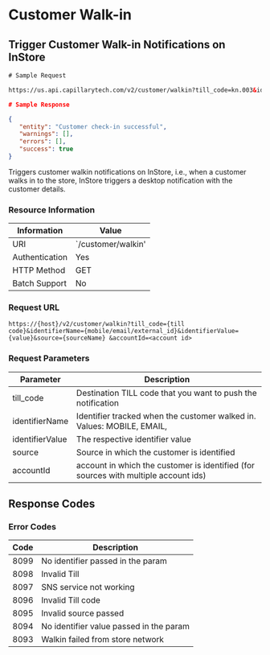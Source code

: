 # Customer Walk-in

## Trigger Customer Walk-in Notifications on InStore 

```html
# Sample Request

https://us.api.capillarytech.com/v2/customer/walkin?till_code=kn.003&identifierName=mobile&identifierValue={{mobile1}}&source=INSTORE
```

```json
# Sample Response

{
   "entity": "Customer check-in successful",
   "warnings": [],
   "errors": [],
   "success": true
}
```

Triggers customer walkin notifications on InStore, i.e., when a customer walks in to the store, InStore triggers a desktop notification with the customer details. 

### Resource Information
Information | Value
----------- | -----
URI | `/customer/walkin'
Authentication | Yes
HTTP Method | GET
Batch Support | No

### Request URL

`https://{host}/v2/customer/walkin?till_code={till code}&identifierName={mobile/email/external_id}&identifierValue={value}&source={sourceName}
&accountId=<account id>`

### Request Parameters
Parameter | Description
--------- | -----------
till_code | Destination TILL code that you want to push the notification
identifierName | Identifier tracked when the customer walked in. Values: MOBILE, EMAIL, 
identifierValue | The respective identifier value
source | Source in which the customer is identified
accountId | account in which the customer is identified (for sources with multiple account ids)


## Response Codes

### Error Codes

Code | Description
---- | -----------
8099 | No identifier passed in the param
8098 | Invalid Till
8097 | SNS service not working
8096 | Invalid Till code
8095 | Invalid source passed
8094 | No identifier value passed in the param
8093 | Walkin failed from store network